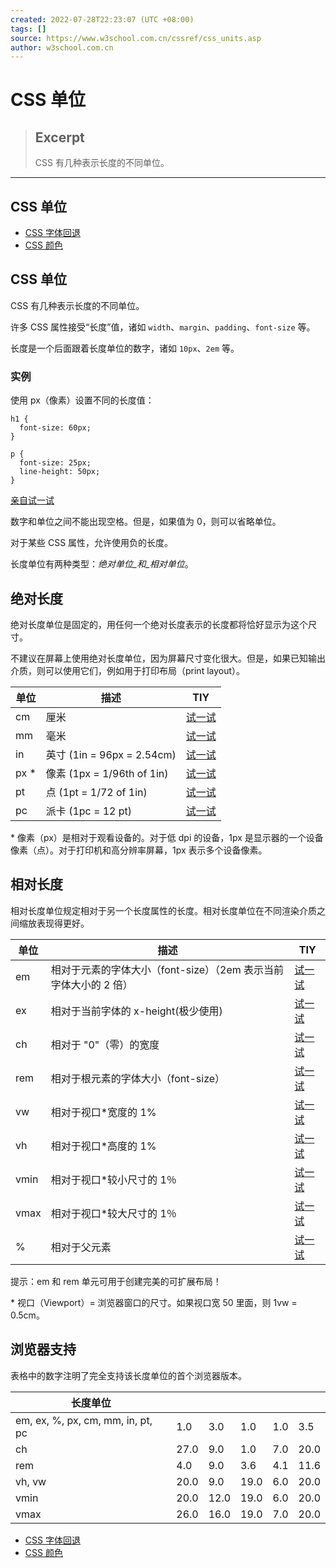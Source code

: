```yaml
---
created: 2022-07-28T22:23:07 (UTC +08:00)
tags: []
source: https://www.w3school.com.cn/cssref/css_units.asp
author: w3school.com.cn
---
```


# CSS 单位

> ## Excerpt
> CSS 有几种表示长度的不同单位。

---
## CSS 单位

-   [CSS 字体回退](https://www.w3school.com.cn/cssref/css_fonts_fallbacks.asp "CSS 字体回退")
-   [CSS 颜色](https://www.w3school.com.cn/cssref/css_colors.asp "CSS 颜色")

## CSS 单位

CSS 有几种表示长度的不同单位。

许多 CSS 属性接受“长度”值，诸如 `width`、`margin`、`padding`、`font-size` 等。

长度是一个后面跟着长度单位的数字，诸如 `10px`、`2em` 等。

### 实例

使用 px（像素）设置不同的长度值：

```
h1 {
  font-size: 60px;
}

p {
  font-size: 25px;
  line-height: 50px;
}

```

[亲自试一试](https://www.w3school.com.cn/tiy/t.asp?f=css_units_px)

数字和单位之间不能出现空格。但是，如果值为 0，则可以省略单位。

对于某些 CSS 属性，允许使用负的长度。

长度单位有两种类型：_绝对单位_和_相对单位_。

## 绝对长度

绝对长度单位是固定的，用任何一个绝对长度表示的长度都将恰好显示为这个尺寸。

不建议在屏幕上使用绝对长度单位，因为屏幕尺寸变化很大。但是，如果已知输出介质，则可以使用它们，例如用于打印布局（print layout）。

| 单位 | 描述 | TIY |
| --- | --- | --- |
| cm | 厘米 | [试一试](https://www.w3school.com.cn/tiy/t.asp?f=cssref_unit_cm) |
| mm | 毫米 | [试一试](https://www.w3school.com.cn/tiy/t.asp?f=cssref_unit_mm) |
| in | 英寸 (1in = 96px = 2.54cm) | [试一试](https://www.w3school.com.cn/tiy/t.asp?f=cssref_unit_in) |
| px \* | 像素 (1px = 1/96th of 1in) | [试一试](https://www.w3school.com.cn/tiy/t.asp?f=cssref_unit_px) |
| pt | 点 (1pt = 1/72 of 1in) | [试一试](https://www.w3school.com.cn/tiy/t.asp?f=cssref_unit_pt) |
| pc | 派卡 (1pc = 12 pt) | [试一试](https://www.w3school.com.cn/tiy/t.asp?f=cssref_unit_pc) |

\* 像素（px）是相对于观看设备的。对于低 dpi 的设备，1px 是显示器的一个设备像素（点）。对于打印机和高分辨率屏幕，1px 表示多个设备像素。

## 相对长度

相对长度单位规定相对于另一个长度属性的长度。相对长度单位在不同渲染介质之间缩放表现得更好。

| 单位 | 描述 | TIY |
| --- | --- | --- |
| em | 相对于元素的字体大小（font-size）（2em 表示当前字体大小的 2 倍） | [试一试](https://www.w3school.com.cn/tiy/t.asp?f=cssref_unit_em) |
| ex | 相对于当前字体的 x-height(极少使用) | [试一试](https://www.w3school.com.cn/tiy/t.asp?f=cssref_unit_ex) |
| ch | 相对于 "0"（零）的宽度 | [试一试](https://www.w3school.com.cn/tiy/t.asp?f=cssref_unit_ch) |
| rem | 相对于根元素的字体大小（font-size） | [试一试](https://www.w3school.com.cn/tiy/t.asp?f=cssref_unit_rem) |
| vw | 相对于视口\*宽度的 1% | [试一试](https://www.w3school.com.cn/tiy/t.asp?f=cssref_unit_vw) |
| vh | 相对于视口\*高度的 1% | [试一试](https://www.w3school.com.cn/tiy/t.asp?f=cssref_unit_vh) |
| vmin | 相对于视口\*较小尺寸的 1％ | [试一试](https://www.w3school.com.cn/tiy/t.asp?f=cssref_unit_vmin) |
| vmax | 相对于视口\*较大尺寸的 1％ | [试一试](https://www.w3school.com.cn/tiy/t.asp?f=cssref_unit_vmax) |
| % | 相对于父元素 | [试一试](https://www.w3school.com.cn/tiy/t.asp?f=cssref_unit_percentage) |

提示：em 和 rem 单元可用于创建完美的可扩展布局！

\* 视口（Viewport）= 浏览器窗口的尺寸。如果视口宽 50 里面，则 1vw = 0.5cm。

## 浏览器支持

表格中的数字注明了完全支持该长度单位的首个浏览器版本。

| 长度单位 |  |  |  |  |  |
| --- | --- | --- | --- | --- | --- |
| em, ex, %, px, cm, mm, in, pt, pc | 1.0 | 3.0 | 1.0 | 1.0 | 3.5 |
| ch | 27.0 | 9.0 | 1.0 | 7.0 | 20.0 |
| rem | 4.0 | 9.0 | 3.6 | 4.1 | 11.6 |
| vh, vw | 20.0 | 9.0 | 19.0 | 6.0 | 20.0 |
| vmin | 20.0 | 12.0 | 19.0 | 6.0 | 20.0 |
| vmax | 26.0 | 16.0 | 19.0 | 7.0 | 20.0 |

-   [CSS 字体回退](https://www.w3school.com.cn/cssref/css_fonts_fallbacks.asp "CSS 字体回退")
-   [CSS 颜色](https://www.w3school.com.cn/cssref/css_colors.asp "CSS 颜色")
